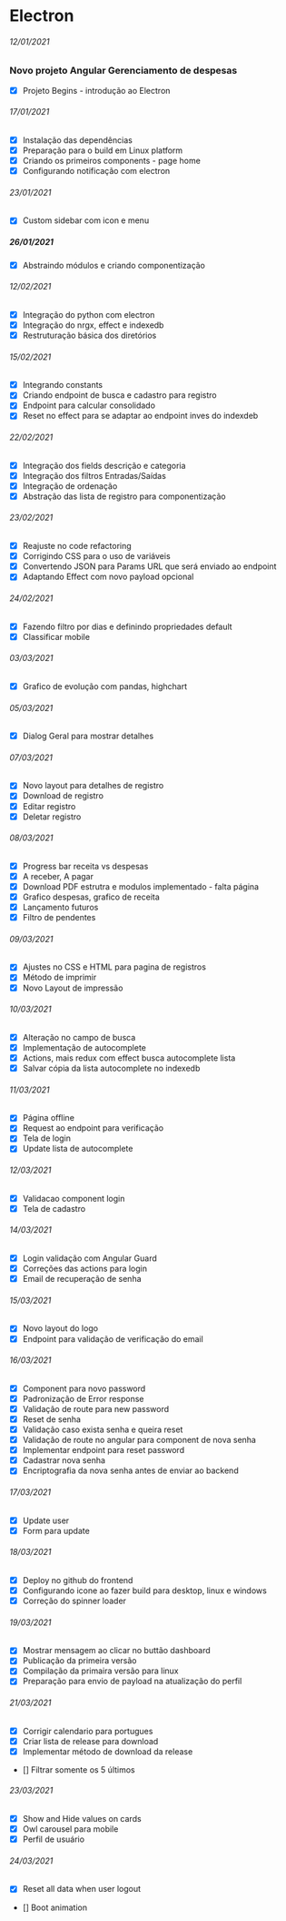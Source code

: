 # Electron

###### 12/01/2021

### Novo projeto Angular Gerenciamento de despesas

* [x] Projeto Begins - introdução ao Electron

###### 17/01/2021

* [x] Instalação das dependências
* [x] Preparação para o build em Linux platform
* [x] Criando os primeiros components - page home
* [x] Configurando notificação com electron

###### 23/01/2021

* [x] Custom sidebar com icon e menu

##### 26/01/2021

* [x] Abstraindo módulos e criando componentização

###### 12/02/2021

* [x] Integração do python com electron
* [x] Integração do nrgx, effect e indexedb
* [x] Restruturação básica dos diretórios

###### 15/02/2021

* [x] Integrando constants
* [x] Criando endpoint de busca e cadastro para registro
* [x] Endpoint para calcular consolidado
* [x] Reset no effect para se adaptar ao endpoint inves do indexdeb

###### 22/02/2021

* [x] Integração dos fields descrição e categoria
* [x] Integração dos filtros Entradas/Saídas
* [x] Integração de ordenação
* [x] Abstração das lista de registro para componentização

###### 23/02/2021

* [x] Reajuste no code refactoring
* [x] Corrigindo CSS para o uso de variáveis
* [x] Convertendo JSON para Params URL que será enviado ao endpoint
* [x] Adaptando Effect com novo payload opcional

###### 24/02/2021

* [x] Fazendo filtro por dias e definindo propriedades default
* [x] Classificar mobile

###### 03/03/2021

* [x] Grafico de evolução com pandas, highchart 

###### 05/03/2021

* [x] Dialog Geral para mostrar detalhes 

###### 07/03/2021

* [x] Novo layout para detalhes de registro
* [x] Download de registro
* [x] Editar registro
* [x] Deletar registro

###### 08/03/2021

* [x] Progress bar receita vs despesas
* [x] A receber, A pagar
* [x] Download PDF estrutra e modulos implementado - falta página 
* [x] Grafico despesas, grafico de receita
* [x] Lançamento futuros
* [x] Filtro de pendentes

###### 09/03/2021

* [x] Ajustes no CSS e HTML para pagina de registros
* [x] Método de imprimir
* [x] Novo Layout de impressão

###### 10/03/2021

* [x] Alteração no campo de busca
* [x] Implementação de autocomplete
* [x] Actions, mais redux com effect busca autocomplete lista
* [x] Salvar cópia da lista autocomplete no indexedb

###### 11/03/2021

* [x] Página offline
* [x] Request ao endpoint para verificação
* [x] Tela de login
* [x] Update lista de autocomplete

###### 12/03/2021

* [x] Validacao component login
* [x] Tela de cadastro

###### 14/03/2021

* [x] Login validação com Angular Guard
* [x] Correções das actions para login
* [x] Email de recuperação de senha

###### 15/03/2021

* [x] Novo layout do logo
* [x] Endpoint para validação de verificação do email

###### 16/03/2021

* [x] Component para novo password
* [x] Padronização de Error response
* [x] Validação de route para new password
* [x] Reset de senha
* [x] Validação caso exista senha e queira reset
* [x] Validação de route no angular para component de nova senha
* [x] Implementar endpoint para reset password
* [x] Cadastrar nova senha
* [x] Encriptografia da nova senha antes de enviar ao backend

###### 17/03/2021

* [x] Update user
* [x] Form para update

###### 18/03/2021

* [x] Deploy no github do frontend
* [x] Configurando icone ao fazer build para desktop, linux e windows
* [x] Correção do spinner loader

###### 19/03/2021

* [x] Mostrar mensagem ao clicar no buttão dashboard
* [x] Publicação da primeira versão
* [x] Compilação da primaira versão para linux
* [x] Preparação para envio de payload na atualização do perfil

###### 21/03/2021

* [x] Corrigir calendario para portugues
* [x] Criar lista de release para download
* [x] Implementar método de download da release
* [] Filtrar somente os 5 últimos

###### 23/03/2021

* [x] Show and Hide values on cards
* [x] Owl carousel para mobile
* [x] Perfil de usuário

###### 24/03/2021

* [x] Reset all data when user logout
* [] Boot animation
